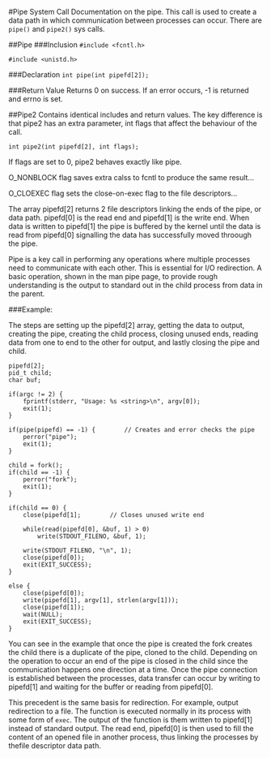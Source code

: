 #Pipe System Call
Documentation on the pipe. This call is used to create a data path in which communication between processes can occur. There are `pipe()` and `pipe2()` sys calls.

##Pipe
###Inclusion
`#include <fcntl.h>`

`#include <unistd.h>`

###Declaration
`int pipe(int pipefd[2]);`

###Return Value
Returns 0 on success. If an error occurs, -1 is returned and errno is set.

##Pipe2
Contains identical includes and return values. The key difference is that pipe2 has an extra parameter, int flags that affect the behaviour of the call.

`int pipe2(int pipefd[2], int flags);`

If flags are set to 0, pipe2 behaves exactly like pipe.

O_NONBLOCK flag saves extra calss to fcntl to produce the same result...

O_CLOEXEC flag sets the close-on-exec flag to the file descriptors...


The array pipefd[2] returns 2 file descriptors linking the ends of the pipe, or data path. pipefd[0] is the read end and pipefd[1] is the write end. When data is written to pipefd[1] the pipe is buffered by the kernel until the data is read from pipefd[0] signalling the data has successfully moved throough the pipe.

Pipe is a key call in performing any operations where multiple processes need to communicate with each other. This is essential for I/O redirection. A basic operation, shown in the man pipe page, to provide rough understanding is the output to standard out in the child process from data in the parent.

###Example:

The steps are setting up the pipefd[2] array, getting the data to output, creating the pipe, creating the child process, closing unused ends, reading data from one to end to the other for output, and lastly closing the pipe and child.

```
pipefd[2];
pid_t child;
char buf;

if(argc != 2) {
	fprintf(stderr, "Usage: %s <string>\n", argv[0]);
	exit(1);
}

if(pipe(pipefd) == -1) {		// Creates and error checks the pipe
	perror("pipe");	
	exit(1);
}

child = fork();
if(child == -1) {
	perror("fork");
	exit(1);
}

if(child == 0) {
	close(pipefd[1];		// Closes unused write end

	while(read(pipefd[0], &buf, 1) > 0)
		write(STDOUT_FILENO, &buf, 1);

	write(STDOUT_FILENO, "\n", 1);
	close(pipefd[0]);
	exit(EXIT_SUCCESS);
}

else {
	close(pipefd[0]);
	write(pipefd[1], argv[1], strlen(argv[1]));
	close(pipefd[1]);
	wait(NULL);
	exit(EXIT_SUCCESS);
}
```

You can see in the example that once the pipe is created the fork creates the child there is a duplicate of the pipe, cloned to the child. Depending on the operation to occur an end of the pipe is closed in the child since the communication happens one direction at a time. Once the pipe connection is established between the processes, data transfer can occur by writing to pipefd[1] and waiting for the buffer or reading from pipefd[0].

This precedent is the same basis for redirection. For example, output redirection to a file. The function is executed normally in its process with some form of `exec`. The output of the function is them written to pipefd[1] instead of standard output. The read end, pipefd[0] is then used to fill the content of an opened file in another process, thus linking the processes by thefile descriptor data path.
